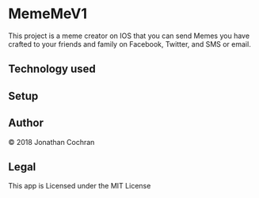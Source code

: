 # MemeMeV1
This project is a meme creator on IOS that you can send Memes you have crafted to your friends and family on Facebook, Twitter, and SMS or email.

## Technology used

## Setup 


## Author
&copy; 2018 Jonathan Cochran

## Legal 
This app is Licensed under the MIT License
